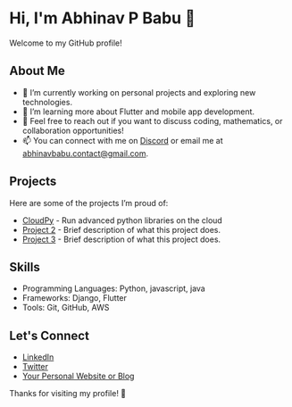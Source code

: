 # Hi, I'm Abhinav P Babu 👋

Welcome to my GitHub profile! 

## About Me

- 🔭 I’m currently working on personal projects and exploring new technologies.
- 🌱 I’m learning more about Flutter and mobile app development.
- 💬 Feel free to reach out if you want to discuss coding, mathematics, or collaboration opportunities!
- 📫 You can connect with me on [Discord](https://discord.com/users/1005716675984883723) or email me at [abhinavbabu.contact@gmail.com](mailto:abhinavbabu.contact@gmail.com).

## Projects

Here are some of the projects I’m proud of:

- [CloudPy](cloudpy.online) - Run advanced python libraries on the cloud
- [Project 2](link-to-your-project) - Brief description of what this project does.
- [Project 3](link-to-your-project) - Brief description of what this project does.

## Skills

- Programming Languages: Python, javascript, java 
- Frameworks: Django, Flutter
- Tools: Git, GitHub, AWS

## Let's Connect

- [LinkedIn](your-linkedin-profile)
- [Twitter](your-twitter-handle)
- [Your Personal Website or Blog](your-website)

Thanks for visiting my profile! 🚀

